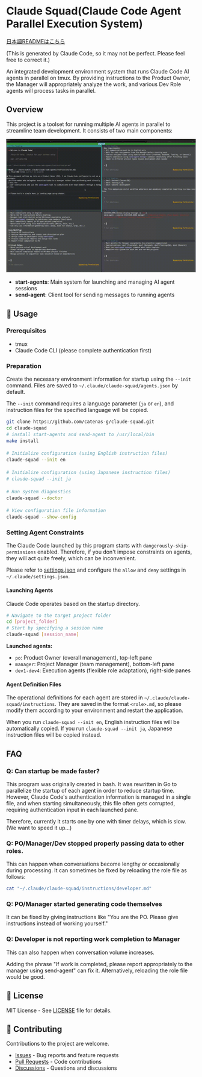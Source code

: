 # Claude Squad(Claude Code Agent Parallel Execution System)

[日本語READMEはこちら](../README.md)

(This is generated by Claude Code, so it may not be perfect. Please feel free to correct it.)

An integrated development environment system that runs Claude Code AI agents in parallel on tmux.
By providing instructions to the Product Owner, the Manager will appropriately analyze the work, and various Dev Role agents will process tasks in parallel.

## Overview

This project is a toolset for running multiple AI agents in parallel to streamline team development. It consists of two main components:

![screen_shot](screen_shot_en.gif)

- **start-agents**: Main system for launching and managing AI agent sessions
- **send-agent**: Client tool for sending messages to running agents

## 🚀 Usage

### Prerequisites

* tmux
* Claude Code CLI (please complete authentication first)

### Preparation

Create the necessary environment information for startup using the `--init` command.
Files are saved to `~/.claude/claude-squad/agents.json` by default.

The `--init` command requires a language parameter (`ja` or `en`), and instruction files for the specified language will be copied.

```bash
git clone https://github.com/catenas-g/claude-squad.git
cd claude-squad
# install start-agents and send-agent to /usr/local/bin
make install

# Initialize configuration (using English instruction files)
claude-squad --init en

# Initialize configuration (using Japanese instruction files)
# claude-squad --init ja

# Run system diagnostics
claude-squad --doctor

# View configuration file information
claude-squad --show-config
```

### Setting Agent Constraints

The Claude Code launched by this program starts with `dangerously-skip-permissions` enabled.
Therefore, if you don't impose constraints on agents, they will act quite freely, which can be inconvenient.

Please refer to [settings.json](./docs/settings.json) and configure the `allow` and `deny` settings in `~/.claude/settings.json`.

#### Launching Agents

Claude Code operates based on the startup directory.

```bash
# Navigate to the target project folder
cd [project_folder]
# Start by specifying a session name
claude-squad [session_name]
```

**Launched agents:**
- `po`: Product Owner (overall management), top-left pane
- `manager`: Project Manager (team management), bottom-left pane
- `dev1-dev4`: Execution agents (flexible role adaptation), right-side panes

#### Agent Definition Files

The operational definitions for each agent are stored in `~/.claude/claude-squad/instructions`.
They are saved in the format `<role>.md`, so please modify them according to your environment and restart the application.

When you run `claude-squad --init en`, English instruction files will be automatically copied. If you run `claude-squad --init ja`, Japanese instruction files will be copied instead.

## FAQ

### Q: Can startup be made faster?

This program was originally created in bash.
It was rewritten in Go to parallelize the startup of each agent in order to reduce startup time.
However, Claude Code's authentication information is managed in a single file, and when starting simultaneously, this file often gets corrupted, requiring authentication input in each launched pane.

Therefore, currently it starts one by one with timer delays, which is slow. (We want to speed it up...)

### Q: PO/Manager/Dev stopped properly passing data to other roles.

This can happen when conversations become lengthy or occasionally during processing.
It can sometimes be fixed by reloading the role file as follows:

```bash
cat "~/.claude/claude-squad/instructions/developer.md"
```

### Q: PO/Manager started generating code themselves

It can be fixed by giving instructions like "You are the PO. Please give instructions instead of working yourself."

### Q: Developer is not reporting work completion to Manager

This can also happen when conversation volume increases.

Adding the phrase "If work is completed, please report appropriately to the manager using send-agent" can fix it. Alternatively, reloading the role file would be good.

## 📄 License

MIT License - See [LICENSE](../LICENSE) file for details.

## 🤝 Contributing

Contributions to the project are welcome.

- [Issues](https://github.com/catenas-g/claude-squad/issues) - Bug reports and feature requests
- [Pull Requests](https://github.com/catenas-g/claude-squad/pulls) - Code contributions
- [Discussions](https://github.com/catenas-g/claude-squad/discussions) - Questions and discussions
